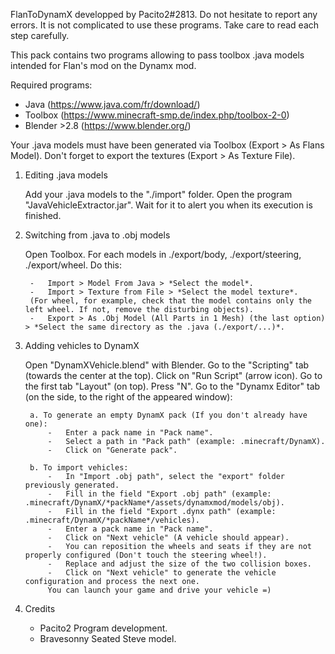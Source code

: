 FlanToDynamX developped by Pacito2#2813.
Do not hesitate to report any errors.
It is not complicated to use these programs. Take care to read each step carefully.

This pack contains two programs allowing to pass toolbox .java models intended for Flan's mod on the Dynamx mod.

Required programs:
-	Java			(https://www.java.com/fr/download/)
-	Toolbox			(https://www.minecraft-smp.de/index.php/toolbox-2-0)
-	Blender >2.8	(https://www.blender.org/)


Your .java models must have been generated via Toolbox (Export > As Flans Model). 
Don't forget to export the textures (Export > As Texture File).

1. Editing .java models

	Add your .java models to the "./import" folder.
	Open the program "JavaVehicleExtractor.jar".
	Wait for it to alert you when its execution is finished.
	
2. Switching from .java to .obj models

	Open Toolbox.
	For each models in 
		./export/body, 
		./export/steering,
		./export/wheel. 
		Do this:
		
		-	Import > Model From Java > *Select the model*.
		-	Import > Texture from File > *Select the model texture*.
		(For wheel, for example, check that the model contains only the left wheel. If not, remove the disturbing objects).
		-	Export > As .Obj Model (All Parts in 1 Mesh) (the last option) > *Select the same directory as the .java (./export/...)*.
		
3. Adding vehicles to DynamX

	Open "DynamXVehicle.blend" with Blender.
	Go to the "Scripting" tab (towards the center at the top).
	Click on "Run Script" (arrow icon).
	Go to the first tab "Layout" (on top).
	Press "N".
	Go to the "Dynamx Editor" tab (on the side, to the right of the appeared window):
		
		a. To generate an empty DynamX pack (If you don't already have one):
			-	Enter a pack name in "Pack name".
			-	Select a path in "Pack path" (example: .minecraft/DynamX).
			-	Click on "Generate pack".
			
		b. To import vehicles:
			-	In "Import .obj path", select the "export" folder previously generated.
			-	Fill in the field "Export .obj path" (example: .minecraft/DynamX/*packName*/assets/dynamxmod/models/obj).
			-	Fill in the field "Export .dynx path" (example: .minecraft/DynamX/*packName*/vehicles).
			-	Enter a pack name in "Pack name".
			-	Click on "Next vehicle" (A vehicle should appear).
			-	You can reposition the wheels and seats if they are not properly configured (Don't touch the steering wheel!).
			-	Replace and adjust the size of the two collision boxes.
			-	Click on "Next vehicle" to generate the vehicle configuration and process the next one.
			You can launch your game and drive your vehicle =)

4. Credits

	-	Pacito2		Program development.
	-	Bravesonny	Seated Steve model.
